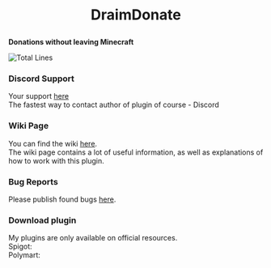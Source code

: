 # <p align="center">DraimDonate</p>
**Donations without leaving Minecraft**

![Total Lines](https://img.shields.io/tokei/lines/github/DraimDEV/DraimDonate?style=plastic)

### Discord Support
Your support [here](https://discord.gg/TqERqrrBjE)<br>
The fastest way to contact author of plugin of course - Discord

### Wiki Page
You can find the wiki [here](https://github.com/draimdev/draimdonate).<br>
The wiki page contains a lot of useful information, as well as explanations of how to work with this plugin.

### Bug Reports
Please publish found bugs [here](https://github.com/DraimDEV/DraimDonate/issues).

### Download plugin
My plugins are only available on official resources.<br>
Spigot:<br>
Polymart:
